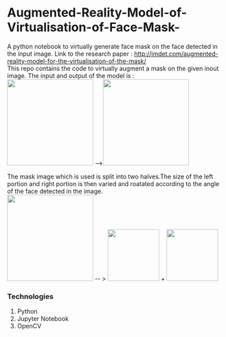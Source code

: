 # Augmented-Reality-Model-of-Virtualisation-of-Face-Mask-
A python notebook to virtually generate face mask on the face detected in the input image. 
Link to the research paper : http://jmdet.com/augmented-reality-model-for-the-virtualisation-of-the-mask/
<br>
This repo contains the code to virtually augment a mask on the given inout image. The input and output of the model is : 
<br>
<img src="https://user-images.githubusercontent.com/49029679/97467306-12594480-196a-11eb-80a5-802a7ce1a70d.jpg" width="200">
--><img src="https://user-images.githubusercontent.com/49029679/97467280-0b323680-196a-11eb-8ca4-aff6daef3a8f.png" width="200">


The mask image which is used is split into two halves.The size of the left portion and right portion is then varied and roatated according to the angle of the face detected in the image. 
<br>
<img src="https://user-images.githubusercontent.com/49029679/97468213-09b53e00-196b-11eb-85f7-efbe7c4aee60.png"  width="200">
-- > <img src="https://user-images.githubusercontent.com/49029679/97468222-0c179800-196b-11eb-901d-8b32fd3519bf.png" height="120" width="120"> + <img src="https://user-images.githubusercontent.com/49029679/97468232-0de15b80-196b-11eb-9236-5c97543d1dc2.png" height="120" width="120">

<h3>Technologies</h3>
<ol>
  <li>Python</li>
  <li>Jupyter Notebook</li>
  <li>OpenCV</li>
 </ol>

